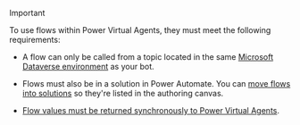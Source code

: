 > [!IMPORTANT]
> To use flows within Power Virtual Agents, they must meet the following requirements:
>
> - A flow can only be called from a topic located in the same [Microsoft Dataverse environment](/powerapps/maker/common-data-service/data-platform-intro) as your bot.
>
> - Flows must also be in a solution in Power Automate. You can [move flows into solutions](advanced-flow-create.md#optionally-move-a-flow-to-another-solution) so they're listed in the authoring canvas.
>
> - [Flow values must be returned synchronously to Power Virtual Agents](advanced-flow-create.md#disable-asynchronous-responses-from-flows).